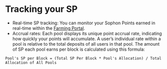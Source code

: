 # Tracking your SP

* Real-time SP tracking: You can monitor your Sophon Points earned in real-time within the [Farming Portal](https://farm.sophon.xyz/).
* Accrual rates: Each pool displays its unique point accrual rate, indicating how quickly your points will accumulate. A user’s individual rate within a pool is relative to the total deposits of all users in that pool. The amount of SP each pool earns per block is calculated using this formula:

```
Pool's SP per Block = (Total SP Per Block * Pool's Allocation) / Total Allocation of All Pools
```
